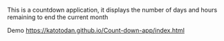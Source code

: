 This is a countdown application, it displays the number of days and hours remaining to end the current month

Demo 
https://katotodan.github.io/Count-down-app/index.html